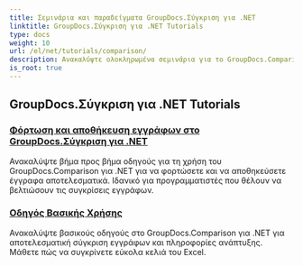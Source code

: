 ```yaml
---
title: Σεμινάρια και παραδείγματα GroupDocs.Σύγκριση για .NET
linktitle: GroupDocs.Σύγκριση για .NET Tutorials
type: docs
weight: 10
url: /el/net/tutorials/comparison/
description: Ανακαλύψτε ολοκληρωμένα σεμινάρια για το GroupDocs.Comparison για .NET, διευκολύνοντας την αποτελεσματική σύγκριση, διαχείριση και ενσωμάτωση εγγράφων και φακέλων χωρίς κόπο.
is_root: true
---
```


## GroupDocs.Σύγκριση για .NET Tutorials 
### [Φόρτωση και αποθήκευση εγγράφων στο GroupDocs.Σύγκριση για .NET](./load-and-save-documents/)
Ανακαλύψτε βήμα προς βήμα οδηγούς για τη χρήση του GroupDocs.Comparison για .NET για να φορτώσετε και να αποθηκεύσετε έγγραφα αποτελεσματικά. Ιδανικό για προγραμματιστές που θέλουν να βελτιώσουν τις συγκρίσεις εγγράφων.
### [Οδηγός Βασικής Χρήσης](./guide-to-basic-usage/)
Ανακαλύψτε βασικούς οδηγούς στο GroupDocs.Comparison για .NET για αποτελεσματική σύγκριση εγγράφων και πληροφορίες ανάπτυξης. Μάθετε πώς να συγκρίνετε εύκολα κελιά του Excel.